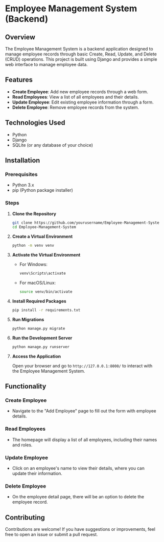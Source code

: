 # Employee Management System (Backend)

## Overview

The Employee Management System is a backend application designed to manage employee records through basic Create, Read, Update, and Delete (CRUD) operations. This project is built using Django and provides a simple web interface to manage employee data.

## Features

- **Create Employee**: Add new employee records through a web form.
- **Read Employees**: View a list of all employees and their details.
- **Update Employee**: Edit existing employee information through a form.
- **Delete Employee**: Remove employee records from the system.

## Technologies Used

- Python
- Django
- SQLite (or any database of your choice)

## Installation

### Prerequisites

- Python 3.x
- pip (Python package installer)

### Steps

1. **Clone the Repository**

   ```bash
   git clone https://github.com/yourusername/Employee-Management-System.git
   cd Employee-Management-System
   ```

2. **Create a Virtual Environment**

   ```bash
   python -m venv venv
   ```

3. **Activate the Virtual Environment**

   - For Windows:

     ```bash
     venv\Scripts\activate
     ```

   - For macOS/Linux:

     ```bash
     source venv/bin/activate
     ```

4. **Install Required Packages**

   ```bash
   pip install -r requirements.txt
   ```

5. **Run Migrations**

   ```bash
   python manage.py migrate
   ```

6. **Run the Development Server**

   ```bash
   python manage.py runserver
   ```

7. **Access the Application**

   Open your browser and go to `http://127.0.0.1:8000/` to interact with the Employee Management System.

## Functionality

### Create Employee

- Navigate to the "Add Employee" page to fill out the form with employee details.

### Read Employees

- The homepage will display a list of all employees, including their names and roles.

### Update Employee

- Click on an employee's name to view their details, where you can update their information.

### Delete Employee

- On the employee detail page, there will be an option to delete the employee record.


## Contributing

Contributions are welcome! If you have suggestions or improvements, feel free to open an issue or submit a pull request.

